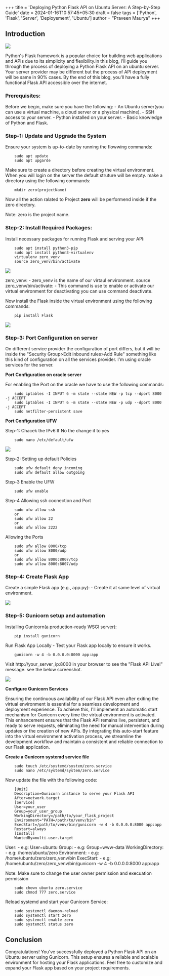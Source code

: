 +++
title = 'Deploying Python Flask API on Ubuntu Server: A Step-by-Step Guide'
date = 2024-01-16T10:57:45+05:30
draft = false
tags = ['Python', 'Flask', 'Server', 'Deployement', 'Ubuntu']
author = "Praveen Maurya"
+++

## Introduction

![](/images/FlaskAPI/flask.api.png)

Python's Flask framework is a popular choice for building web applications and APIs due to its simplicity and flexibility.In this blog, I'll guide you through the process of deploying a Python Flask API on an ubuntu server. Your server provider may be different but the process of API deployment will be same in 90% cases. By the end of this blog, you'll have a fully functional Flask API accessible over the internet.

### Prerequisites:

Before we begin, make sure you have the following:
	- An Ubuntu server(you can use a virtual machine, a cloud server or a physical machine).
	- SSH access to your server.
	- Python installed on your server.
	- Basic knowledge of Python and Flask.

### Step-1: Update and Upgrade the System

Ensure your system is up-to-date by running the flowwing commands:
```
	sudo apt update
	sudo apt upgarde
```

Make sure to create a directory before creating the virtual environment. When you will login on the server the default struture will be empty. make a directory using the following commands:
```
	mkdir zero(projectName)
```
Now  all the action ralated to Project **zero** will be performend inside if the zero directory.

Note: zero is the project name.


###  Step-2: Install Required Packages:

Install necessary packages for running Flask and serving your API:
```
	sudo apt install python3-pip
	sudo apt install python3-virtualenv
	virtualenv zero_venv
	source zero_venv/bin/activate
```

![](/images/FlaskAPI/FlaskAPI_venv.png)

zero_venv: 
	- zero_venv is the name of our virtaul environment.
source zero_venv/bin/activate: 
	- This command is use to enable or activate our virtual environment for deactivating you can use command deactivate.

Now install the Flask inside the virtual environment using the following commands:
```
	pip install Flask
```

![](/images/FlaskAPI/Flask.png)

### Step-3: Port Configuration on server 

On different service provider the configuration of port differs, but it will be inside the "Security Group>Edit inbound rules>Add Rule" something like this kind of configuration on all the services provider. I'm using oracle services for the server.

**Port Configuration on oracle server**

For enabling the Port on the oracle we have to use the following commands:
```
	sudo iptables -I INPUT 6 -m state --state NEW -p tcp --dport 8000 -j ACCEPT
	sudo iptables -I INPUT 6 -m state --state NEW -p udp --dport 8000 -j ACCEPT
	sudo netfilter-persistent save
```		

**Port Configuration UFW**

Step-1: Chacek the IPv6 If No the change it to yes
```
	sudo nano /etc/default/ufw
```

![](/images/FlaskAPI/ufw.png)

Step-2: Setting up default Policies
```
	sudo ufw default deny incoming
	sudo ufw default allow outgoing
```
Step-3 Enable the UFW
```
	sudo ufw enable
```

Step-4 Allowing ssh coonection and Port
```
	sudo ufw allow ssh
	or
	sudo ufw allow 22
	or
	sudo ufw allow 2222
```

Allowing the Ports
```
	sudo ufw allow 8000/tcp
	sudo ufw allow 8000/udp
	or 
	sudo ufw allow 8000:8007/tcp
	sudo ufw allow 8000:8007/udp
```

### Step-4: Create Flask App

Create a simple Flask app (e.g., app.py):
	- Create it at same level of virtual environment.

![](/images/FlaskAPI/app.py.png)


### Step-5: Gunicorn setup and automation 

Installing Gunicorn(a production-ready WSGI server):
```
	pip install gunicorn
```

Run Flask App Locally - Test your Flask app locally to ensure it works.
```
	gunicorn -w 4 -b 0.0.0.0:8000 app:app
```

Visit http://your_server_ip:8000 in your browser to see the "Flask API Live!" message.
see the below screenshot.

![](/images/FlaskAPI/app.py.png)

**Configure Gunicorn Services**

Ensuring the continuous availability of our Flask API even after exiting the virtual environment is essential for a seamless development and deployment experience. To achieve this, I'll implement an automatic start mechanism for Gunicorn every time the virtual environment is activated. This enhancement ensures that the Flask API remains live, persistent, and ready to serve requests, eliminating the need for manual intervention during updates or the creation of new APIs. By integrating this auto-start feature into the virtual environment activation process, we streamline the development workflow and maintain a consistent and reliable connection to our Flask application.

**Create a Gunicorn systemd service file**

```
	sudo touch /etc/systemd/system/zero.service
	sudo nano /etc/systemd/system/zero.service
``` 

Now update the file with the following code:
```
	[Unit]
	Description=Gunicorn instance to serve your Flask API
	After=network.target
	[Service]
	User=your_user
	Group=your_user_group
	WorkingDirectory=/path/to/your_flask_project
	Environment="PATH=/path/to/venv/bin"
	ExecStart=/path/to/venv/bin/gunicorn -w 4 -b 0.0.0.0:8000 app:app
	Restart=always
	[Install]
	WantedBy=multi-user.target
```	

User:
	- e.g: User=ubuntu
Group:
	- e.g: Group=www-data
WorkingDirectory:
	- e.g: /home/ubuntu/zero
Environment:
	- e.g: /home/ubuntu/zero/zero_venv/bin
ExecStart:
	- e.g: /home/ubuntu/zero/zero_venv/bin/gunicorn -w 4 -b 0.0.0.0:8000 app:app


Note: Make sure to change the user owner permission and execuation permission
```
	sudo chown ubuntu zero.service
	sudo chmod 777 zero.service
```


Reload systemd and start your Gunicorn Service:

```
	sudo systemctl daemon-reload
	sudo systemctl start zero
	sudo systemctl enable zero
	sudo systemctl status zero
```


## Conclusion

Congratulations! You've successfully deployed a Python Flask API on an Ubuntu server using Gunicorn. This setup ensures a reliable and scalable environment for hosting your Flask applications. Feel free to customize and expand your Flask app based on your project requirements.

